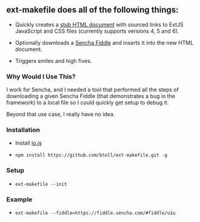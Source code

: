 ## ext-makefile does all of the following things:

+ Quickly creates a [stub HTML document][stub] with sourced links to ExtJS JavaScript and CSS files (currently supports versions 4, 5 and 6).

+ Optionally downloads a [Sencha Fiddle][fiddle] and inserts it into the new HTML document.

+ Triggers smiles and high fives.

### Why Would I Use This?
I work for Sencha, and I needed a tool that performed all the steps of downloading a given Sencha Fiddle (that demonstrates a bug in the framework) to a local file so I could quickly get setup to debug it.

Beyond that use case, I really have no idea.

### Installation

+ Install [io.js]

+ `npm install https://github.com/btoll/ext-makefile.git -g`

### Setup

+ `ext-makefile --init`

### Example

+ `ext-makefile --fiddle=https://fiddle.sencha.com/#fiddle/u1u`

[stub]: resources/screenshots/stub.png
[fiddle]: https://fiddle.sencha.com/#home
[io.js]: https://iojs.org/

